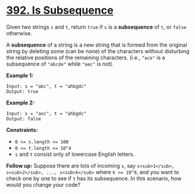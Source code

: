 # [392. Is Subsequence](https://leetcode.com/problems/is-subsequence/description/?envType=study-plan-v2&envId=top-interview-150)

Given two strings `s` and `t`, return `true` if `s` is a **subsequence**  of `t`, or `false` otherwise.

A **subsequence**  of a string is a new string that is formed from the original string by deleting some (can be none) of the characters without disturbing the relative positions of the remaining characters. (i.e., `"ace"` is a subsequence of `"abcde"` while `"aec"` is not).

**Example 1:** 

```
Input: s = "abc", t = "ahbgdc"
Output: true
```

**Example 2:** 

```
Input: s = "axc", t = "ahbgdc"
Output: false
```

**Constraints:** 

- `0 <= s.length <= 100`
- `0 <= t.length <= 10^4`
- `s` and `t` consist only of lowercase English letters.

**Follow up:**  Suppose there are lots of incoming `s`, say `s<sub>1</sub>, s<sub>2</sub>, ..., s<sub>k</sub>` where `k >= 10^9`, and you want to check one by one to see if `t` has its subsequence. In this scenario, how would you change your code?